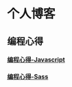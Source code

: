 # 个人博客

## 编程心得

#### [编程心得-Javascript](https://github.com/77Vincent/blog/issues/1)
#### [编程心得-Sass](https://github.com/77Vincent/blog/issues/2)
